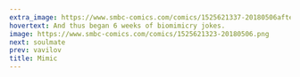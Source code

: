 ```yaml
---
extra_image: https://www.smbc-comics.com/comics/1525621337-20180506after.png
hovertext: And thus began 6 weeks of biomimicry jokes.
image: https://www.smbc-comics.com/comics/1525621323-20180506.png
next: soulmate
prev: vavilov
title: Mimic
---
```

